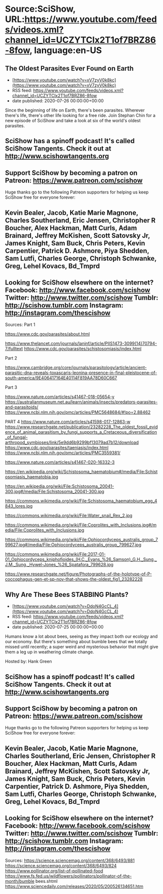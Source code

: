 # Source:SciShow, URL:https://www.youtube.com/feeds/videos.xml?channel_id=UCZYTClx2T1of7BRZ86-8fow, language:en-US

## The Oldest Parasites Ever Found on Earth
 - [https://www.youtube.com/watch?v=xV7zyV0k8kc](https://www.youtube.com/watch?v=xV7zyV0k8kc)
 - RSS feed: https://www.youtube.com/feeds/videos.xml?channel_id=UCZYTClx2T1of7BRZ86-8fow
 - date published: 2020-07-26 00:00:00+00:00

Since the beginning of life on Earth, there's been parasites. Wherever there's life, there's other life looking for a free ride. Join Stephan Chin for a new episode of SciShow and take a look at six of the world's oldest parasites.

SciShow has a spinoff podcast! It's called SciShow Tangents. Check it out at http://www.scishowtangents.org
----------
Support SciShow by becoming a patron on Patreon: https://www.patreon.com/scishow
----------
Huge thanks go to the following Patreon supporters for helping us keep SciShow free for everyone forever:

Kevin Bealer, Jacob, Katie Marie Magnone, Charles Southerland, Eric Jensen, Christopher R Boucher, Alex Hackman, Matt Curls, Adam Brainard, Jeffrey McKishen, Scott Satovsky Jr, James Knight, Sam Buck, Chris Peters, Kevin Carpentier, Patrick D. Ashmore, Piya Shedden, Sam Lutfi, Charles George, Christoph Schwanke, Greg, Lehel Kovacs, Bd_Tmprd
----------
Looking for SciShow elsewhere on the internet?
Facebook: http://www.facebook.com/scishow
Twitter: http://www.twitter.com/scishow
Tumblr: http://scishow.tumblr.com
Instagram: http://instagram.com/thescishow
----------
Sources:
Part 1

https://www.cdc.gov/parasites/about.html

https://www.thelancet.com/journals/laninf/article/PIIS1473-3099(14)70794-7/fulltext
https://www.cdc.gov/parasites/schistosomiasis/index.html

Part 2

https://www.cambridge.org/core/journals/parasitology/article/ancient-parasitic-dna-reveals-toxascaris-leonina-presence-in-final-pleistocene-of-south-america/9E406417164E40114F819AA78D60C667

Part 3

https://www.nature.com/articles/s41467-018-05654-y
https://australianmuseum.net.au/learn/animals/insects/predators-parasites-and-parasitoids/
https://www.ncbi.nlm.nih.gov/pmc/articles/PMC5648684/#!po=2.88462

PART 4
https://www.nature.com/articles/s41598-017-12863-w
https://www.researchgate.net/publication/23282228_The_oldest_fossil_evidence_of_animal_parasitism_by_fungi_supports_a_Cretaceous_diversification_of_fungal-arthropod_symbioses/link/5e9dd6b9299bf13079ad7b12/download
https://www.cdc.gov/parasites/taeniasis/index.html
https://www.ncbi.nlm.nih.gov/pmc/articles/PMC3559381/

https://www.nature.com/articles/s41467-020-16332-3

https://en.wikipedia.org/wiki/Schistosoma_haematobium#/media/File:Schistosomiasis_haematobia.jpg

https://en.wikipedia.org/wiki/File:Schistosoma_20041-300.jpg#/media/File:Schistosoma_20041-300.jpg

https://commons.wikimedia.org/wiki/File:Schistosoma_haematobium_egg_4843_lores.jpg

https://commons.wikimedia.org/wiki/File:Water_snail_Rex_2.jpg

https://commons.wikimedia.org/wiki/File:Coprolites_with_Inclusions.jpg#/media/File:Coprolites_with_Inclusions.jpg

https://commons.wikimedia.org/wiki/File:Ophiocordyceps_australis_group_799627.jpg#/media/File:Ophiocordyceps_australis_group_799627.jpg

https://commons.wikimedia.org/wiki/File:2017-01-01_Ophiocordyceps_kniphofioides_(H.C._Evans_%26_Samson)_G.H._Sung,_J.M._Sung,_Hywel-Jones_%26_Spatafora_799628.jpg

https://www.researchgate.net/figure/Photographs-of-the-holotype-of-P-coccophagus-gen-et-sp-nov-that-shows-the-oldest_fig1_23282228

## Why Are These Bees STABBING Plants?
 - [https://www.youtube.com/watch?v=DdoN4GcCL_4](https://www.youtube.com/watch?v=DdoN4GcCL_4)
 - RSS feed: https://www.youtube.com/feeds/videos.xml?channel_id=UCZYTClx2T1of7BRZ86-8fow
 - date published: 2020-07-25 00:00:00+00:00

Humans know a lot about bees, seeing as they impact both our ecology and our economy. But there's something about bumble bees that we totally missed until recently; a super weird and mysterious behavior that might give them a leg up in weathering climate change.

Hosted by: Hank Green

SciShow has a spinoff podcast! It's called SciShow Tangents. Check it out at http://www.scishowtangents.org
----------
Support SciShow by becoming a patron on Patreon: https://www.patreon.com/scishow
----------
Huge thanks go to the following Patreon supporters for helping us keep SciShow free for everyone forever:

Kevin Bealer, Jacob, Katie Marie Magnone, Charles Southerland, Eric Jensen, Christopher R Boucher, Alex Hackman, Matt Curls, Adam Brainard, Jeffrey McKishen, Scott Satovsky Jr, James Knight, Sam Buck, Chris Peters, Kevin Carpentier, Patrick D. Ashmore, Piya Shedden, Sam Lutfi, Charles George, Christoph Schwanke, Greg, Lehel Kovacs, Bd_Tmprd
----------
Looking for SciShow elsewhere on the internet?
Facebook: http://www.facebook.com/scishow
Twitter: http://www.twitter.com/scishow
Tumblr: http://scishow.tumblr.com
Instagram: http://instagram.com/thescishow
----------
Sources:
https://science.sciencemag.org/content/368/6493/881
https://science.sciencemag.org/content/368/6493/824 
https://www.pollinator.org/list-of-pollinated-food
https://www.fs.fed.us/wildflowers/pollinators/pollinator-of-the-month/bumble bees.shtml
https://www.sciencedaily.com/releases/2020/05/200526134651.htm

